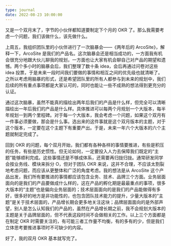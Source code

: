 ```yaml
---
type: journal
date: 2022-08-23 10:00:00
---
```


又是一个双月末了，字节的小伙伴都知道要制定下个月的 OKR 了。那么我需要考虑一个问题，我们该做什么，该先做什么。

上周五，我组织团队里的小伙伴进行了一次脑暴会——《两年后的 ArcoSite》，解释一下，ArcoSite 是我们的产品名。这次脑暴会还是相当成功的，一方面我有机会很充分地跟大伙儿聊我的规划，一方面也让大家有机会聊自己对产品的期望和遗憾。两个多小时的脑暴会后，我们整理了数十条 idea，会后再通过问卷对这些 idea 投票，于是未来一段时间我们要做的事情和相互之间的优先级也就清晰了。之所以考虑用脑暴的形式，还是希望团队里的所有人都参与到未来的规划中，我们后续的所有重点事项都是大家认可的，同时也能让一些不成熟的想法得到更充分的认证。

通过这次脑暴，虽然不能真的描绘出两年后我们的产品是什么样，但完全可以清晰描绘出一年后我们的产品是什么样。具体推进可以每两个月规划一个大版本，每半年规划一到两个里程碑。对于每一个大版本，我会考虑一个问题，如果这个双月有一件事必须要做，那会是什么事。选出来的这件事就是这个双月版本的主题，对于这个版本，一定要在这个主题下有重要产出。于是，未来一年六个大版本的六个主题就制定完成了。

回到 OKR 的问题，每个双月开始，我们都有各种各样的事情要推进，有些是积压的任务，有些是历史惯性。但无论如何，一定要投入人力去保障我们既定的“主题”能够顺利完成。这些事情还是不够成体系，还需要再归拢归拢。通常研发同学会按业务线、模块来拆分 O，但对于团队 OKR 来说，这并不合理，不应该太割裂地考虑问题，而应该从更整体和广泛的角度考虑。我的想法是从 ArcoSite 这个产品出发，我们所有要推进的事情都应该包含业务、技术、品牌三个方面。业务层面面向的是我们的产品要做成什么样的，这在产品的孵化期是最最重点的事项，很多大版本的“主题”也是偏向业务层面的；技术层面面向的是我们的产品能做得有多好，很多好的地方是非功能性的，也包含团队技术能力的提升，少量大版本的“主题”是关于技术层面的，产品增长期会更多地关注这块；品牌层面面向的是外部声望，别人是怎么认知我们的产品的，虽然在产品增长期之前，我不会规划大版本的主题是关于品牌层面的，但不代表这段时间不会做相关的工作。以上三个方面都是在制定 OKR 时需要关注的，有可能三者工作量不均衡，有的多有的少，但是我们立体思考要推进事项时不可缺少的内容。

好了，我的双月 OKR 基本就写完了。
